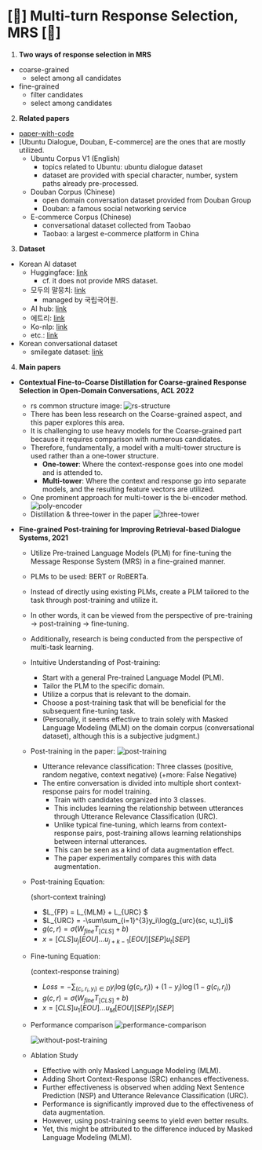 # [💬] Multi-turn Response Selection, MRS [💬]

1. **Two ways of response selection in MRS**
- coarse-grained
    - select among all candidates
- fine-grained
    - filter candidates
    - select among candidates

2. **Related papers**
- [paper-with-code](https://paperswithcode.com/task/conversational-response-selection)
- [Ubuntu Dialogue, Douban, E-commerce] are the ones that are mostly utilized.
    - Ubuntu Corpus V1 (English)
        - topics related to Ubuntu: ubuntu dialogue dataset
        - dataset are provided with special character, number, system paths already pre-processed.
    - Douban Corpus (Chinese)
        - open domain conversation dataset provided from Douban Group
        - Douban: a famous social networking service
    - E-commerce Corpus (Chinese)
        - conversational dataset collected from Taobao
        - Taobao: a largest e-commerce platform in China

3. **Dataset**
- Korean AI dataset
    - Huggingface: [link](https://huggingface.co/datasets)
        - cf. it does not provide MRS dataset.
    - 모두의 말뭉치: [link](https://corpus.korean.go.kr/)
        - managed by 국립국어원.
    - AI hub: [link](https://www.aihub.or.kr/)
    - 에트리: [link](https://aiopen.etri.re.kr/service_dataset.php)
    - Ko-nlp: [link](https://github.com/ko-nlp/Korpora?fbclid=lwAR227KVz5YD1ciTLzVZV_m51dC_UUOUZPozegOWuwuMY2M3uCN-U9OfaZ84)
    - etc.: [link](https://github.com/songys/AwesomeKorean_Data)
- Korean conversational dataset
    - smilegate dataset: [link](https://github.com/smilegate-ai/korean_smile_style_dataset)

4. **Main papers**
- **Contextual Fine-to-Coarse Distillation for Coarse-grained Response Selection in Open-Domain Conversations, ACL 2022**
    - rs common structure image:
        ![rs-structure](./images/rs-structure.png)
    - There has been less research on the Coarse-grained aspect, and this paper explores this area.
    - It is challenging to use heavy models for the Coarse-grained part because it requires comparison with numerous candidates.
    - Therefore, fundamentally, a model with a multi-tower structure is used rather than a one-tower structure.
        - **One-tower**: Where the context-response goes into one model and is attended to.
        - **Multi-tower**: Where the context and response go into separate models, and the resulting feature vectors are utilized.
    - One prominent approach for multi-tower is the bi-encoder method.
        ![poly-encoder](./images/poly-encoder.png)
    - Distillation & three-tower in the paper
        ![three-tower](./images/three-tower.png)

- **Fine-grained Post-training for Improving Retrieval-based Dialogue
Systems, 2021**
    - Utilize Pre-trained Language Models (PLM) for fine-tuning the Message Response System (MRS) in a fine-grained manner.
    - PLMs to be used: BERT or RoBERTa.
    - Instead of directly using existing PLMs, create a PLM tailored to the task through post-training and utilize it.
    - In other words, it can be viewed from the perspective of pre-training -> post-training -> fine-tuning.
    - Additionally, research is being conducted from the perspective of multi-task learning.
    - Intuitive Understanding of Post-training:
        - Start with a general Pre-trained Language Model (PLM).
        - Tailor the PLM to the specific domain.
        - Utilize a corpus that is relevant to the domain.
        - Choose a post-training task that will be beneficial for the subsequent fine-tuning task.
        - (Personally, it seems effective to train solely with Masked Language Modeling (MLM) on the domain corpus (conversational dataset), although this is a subjective judgment.)
    - Post-training in the paper:
        ![post-training](./images/post-training.png)
        - Utterance relevance classification: Three classes (positive, random negative, context negative) (+more: False Negative)
        - The entire conversation is divided into multiple short context-response pairs for model training.
            - Train with candidates organized into 3 classes.
            - This includes learning the relationship between utterances through Utterance Relevance Classification (URC).
            - Unlike typical fine-tuning, which learns from context-response pairs, post-training allows learning relationships between internal utterances.
            - This can be seen as a kind of data augmentation effect.
            - The paper experimentally compares this with data augmentation.
    - Post-training Equation:

        (short-context training)
        - $L_{FP} = L_{MLM} + L_{URC} $
        - $L_{URC} = -\sum\sum_{i=1}^{3}y_i\log(g_{urc}(sc, u_t)_i)$
        - $g(c, r) = \sigma(W_{fine}T_{[CLS]} + b)$
        - $x = [CLS]u_j[EOU] ... u_{j+k-1}[EOU][SEP]u_t[SEP]$

    - Fine-tuning Equation:

        (context-response training)
        - $Loss = -\sum_{(c_i, r_i, y_i)\in D}y_i\log(g(c_i, r_i)) + (1-y_i)\log(1-g(c_i, r_i))$
        - $g(c, r) = \sigma(W_{fine}T_{[CLS]} + b)$
        - $x = [CLS]u_1[EOU] ... u_{M}[EOU][SEP]r_i[SEP]$

    - Performance comparison
        ![performance-comparison](./images/performance-comparison.png)

        ![without-post-training](./images/without-post-training.png)
    - Ablation Study
        - Effective with only Masked Language Modeling (MLM).
        - Adding Short Context-Response (SRC) enhances effectiveness.
        - Further effectiveness is observed when adding Next Sentence Prediction (NSP) and Utterance Relevance Classification (URC).
        - Performance is significantly improved due to the effectiveness of data augmentation.
        - However, using post-training seems to yield even better results.
        - Yet, this might be attributed to the difference induced by Masked Language Modeling (MLM).
